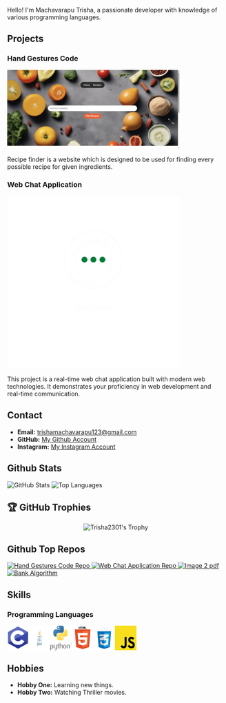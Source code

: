 Hello! I'm Machavarapu Trisha, a passionate developer with knowledge of various programming languages.

## Projects

### Hand Gestures Code

<img src="./images/Projects/home1.png" alt="Recipe Finder" width="400">

Recipe finder is a website which is designed to be used for finding every possible recipe for given ingredients.

### Web Chat Application

<picture>
  <source media="(prefers-color-scheme: dark)" srcset="./images/Projects/web-chat.png">
  <source media="(prefers-color-scheme: light)" srcset="./images/Projects/web-chat-light.png">
  <img alt="Web Chat Application" src="./images/Projects/web-chat.png" width="400">
</picture>

This project is a real-time web chat application built with modern web technologies. It demonstrates your proficiency in web development and real-time communication.

## Contact

- **Email:** trishamachavarapu123@gmail.com
- **GitHub:** [My Github Account](https://github.com/Trisha2301)
- **Instagram:** [My Instagram Account](https://www.instagram.com/mtrisha_23/)

## Github Stats

<picture>
  <source media="(prefers-color-scheme: dark)" srcset="https://github-readme-stats.vercel.app/api?username=Trisha2301&theme=blue-green&show_icons=true&hide_border=true&include_all_commits=true#">
  <source media="(prefers-color-scheme: light)" srcset="https://github-readme-stats.vercel.app/api?username=Trisha2301&theme=gruvbox_light &show_icons=true&hide_border=true&include_all_commits=true#gh">
  <img alt="GitHub Stats" src="https://github-readme-stats.vercel.app/api?username=Trisha2301&theme=blue-green&show_icons=true&hide_border=true&include_all_commits=true">
</picture>

<picture>
  <source media="(prefers-color-scheme: dark)" srcset="https://github-readme-stats.vercel.app/api/top-langs/?username=Trisha2301&theme=blue-green&layout=donut&size_weight=0.5&count_weight=0.5&langs_count=20&hide_border=true#gh-dark-mode-only">
  <source media="(prefers-color-scheme: light)" srcset="https://github-readme-stats.vercel.app/api/top-langs/?username=Trisha2301&theme=vue&layout=donut&size_weight=0.5&count_weight=0.5&langs_count=20&hide_border=true#gh-light-mode-only">
  <img alt="Top Languages" src="https://github-readme-stats.vercel.app/api/top-langs/?username=Trisha2301&theme=blue-green&layout=donut&size_weight=0.5&count_weight=0.5&langs_count=20&hide_border=true">
</picture>

## 🏆 GitHub Trophies

<p align="center">
  <img src="https://github-profile-trophy.vercel.app/?username=Trisha2301&theme=darkhub&no-frame=true&margin-w=15&margin-h=15&column=7&no-bg=true&rank=-?" alt="Trisha2301's Trophy"/>
</p>

## Github Top Repos

  <a href ="https://github.com/Trisha2301/Page-Replacement-Technique-in-java" >
<picture>
  <source media="(prefers-color-scheme: dark)" srcset="https://github-readme-stats.vercel.app/api/pin/?username=Trisha2301&theme=radical&repo=Page-Replacement-Technique-in-java&hide_border=true">
  <source media="(prefers-color-scheme: light)" srcset="https://github-readme-stats.vercel.app/api/pin/?username=Trisha2301&theme=gruvbox_light&repo=Page-Replacement-Technique-in-java&hide_border=false">
  <img alt="Hand Gestures Code Repo" src="https://github-readme-stats.vercel.app/api/pin/?username=Trisha2301&theme=radical&repo=Page-Replacement-Technique-in-java&hide_border=true">
</picture>
  </a>
  <a href ="https://github.com/Trisha2301/Creating-Array-in-c-" >
<picture>
  <source media="(prefers-color-scheme: dark)" srcset="https://github-readme-stats.vercel.app/api/pin/?username=Trisha2301&theme=tokyonight&repo=Creating-Array-in-c-&hide_border=true">
  <source media="(prefers-color-scheme: light)" srcset="https://github-readme-stats.vercel.app/api/pin/?username=Trisha2301&theme=vue&repo=Creating-Array-in-c-&hide_border=false">
  <img alt="Web Chat Application Repo" src="https://github-readme-stats.vercel.app/api/pin/?username=Trisha2301&theme=tokyonight&repo=Creating-Array-in-c-&hide_border=true">
</picture>
  </a>
  <a href ="https://github.com/Trisha2301/Morse-Code-" >
<picture>
  <source media="(prefers-color-scheme: dark)" srcset="https://github-readme-stats.vercel.app/api/pin/?username=Trisha2301&theme=nightowl&repo=Morse-Code-&hide_border=true">
  <source media="(prefers-color-scheme: light)" srcset="https://github-readme-stats.vercel.app/api/pin/?username=Trisha2301&theme=buefy&repo=Morse-Code-&hide_border=false">
  <img alt="Image 2 pdf" src="https://github-readme-stats.vercel.app/api/pin/?username=Trisha2301&theme=nightowl&repo=Morse-Code-&hide_border=true">
</picture>
</a>
  <a href ="https://github.com/Trisha2301/Hangman-game" >
<picture>
  <source media="(prefers-color-scheme: dark)" srcset="https://github-readme-stats.vercel.app/api/pin/?username=Trisha2301&theme=codeSTACKr&repo=Hangman-game&hide_border=true">
  <source media="(prefers-color-scheme: light)" srcset="https://github-readme-stats.vercel.app/api/pin/?username=Trisha2301&theme=solarized-light&repo=Hangman-game&hide_border=false">
  <img alt="Bank Algorithm" src="https://github-readme-stats.vercel.app/api/pin/?username=Trisha2301&theme=codeSTACKr&repo=Hangman-game&hide_border=true">
</picture>
  </a>

## Skills

### Programming Languages

<div style="display: flex;">
<img src="./images/Programming Languages/c.png" alt="C" width="50">
<img src="./images/Programming Languages/java.png" alt="Java" width="50">
<img src="./images/Programming Languages/python.png" alt="Python" width="50">
<img src="./images/Programming Languages/html.png" alt="HTML" width="50">
<img src="./images/Programming Languages/css.png" alt="CSS" width="50">
<img src="./images/Programming Languages/java-script.png" alt="JavaScript" width="50">
</div>



## Hobbies

- **Hobby One:** Learning new things.
- **Hobby Two:** Watching Thriller movies.
